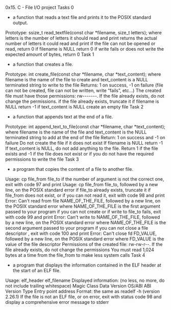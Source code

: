 0x15. C - File I/O project
Tasks 0
-  a function that reads a text file and prints it to the POSIX standard output.

 Prototype: ssize_t read_textfile(const char *filename, size_t letters);
 where letters is the number of letters it should read and print
 returns the actual number of letters it could read and print
 if the file can not be opened or read, return 0
 if filename is NULL return 0
 if write fails or does not write the expected amount of bytes, return 0
Task 1
- a function that creates a file.

 Prototype: int create_file(const char *filename, char *text_content);
 where filename is the name of the file to create and text_content is a NULL terminated string to write to the file
 Returns: 1 on success, -1 on failure (file can not be created, file can not be written, write “fails”, etc…)
 The created file must have those permissions: rw-------. If the file already exists, do not change the permissions.
 if the file already exists, truncate it
 if filename is NULL return -1
 if text_content is NULL create an empty file
Task 2
-  a function that appends text at the end of a file.

 Prototype: int append_text_to_file(const char *filename, char *text_content);
 where filename is the name of the file and text_content is the NULL terminated string to add at the end of the file
 Return: 1 on success and -1 on failure
 Do not create the file if it does not exist
 If filename is NULL return -1
 If text_content is NULL, do not add anything to the file. Return 1 if the file exists and -1 if the file does not exist or if you do not have the required permissions to write the file
Task 3
-  a program that copies the content of a file to another file.

 Usage: cp file_from file_to
 if the number of argument is not the correct one, exit with code 97 and print Usage: cp file_from file_to, followed by a new line, on the POSIX standard error
 if file_to already exists, truncate it
 if file_from does not exist, or if you can not read it, exit with code 98 and print Error: Can't read from file NAME_OF_THE_FILE, followed by a new line, on the POSIX standard error
 where NAME_OF_THE_FILE is the first argument passed to your program
 if you can not create or if write to file_to fails, exit with code 99 and print Error: Can't write to NAME_OF_THE_FILE, followed by a new line, on the POSIX standard error
 where NAME_OF_THE_FILE is the second argument passed to your program
 if you can not close a file descriptor , exit with code 100 and print Error: Can't close fd FD_VALUE, followed by a new line, on the POSIX standard error
 where FD_VALUE is the value of the file descriptor
 Permissions of the created file: rw-rw-r--. If the file already exists, do not change the permissions
 You must read 1,024 bytes at a time from the file_from to make less system calls
Task 4
-  a program that displays the information contained in the ELF header at the start of an ELF file.

 Usage: elf_header elf_filename
 Displayed information: (no less, no more, do not include trailing whitespace)
 Magic
 Class
 Data
 Version
 OS/ABI
 ABI Version
 Type
 Entry point address
 Format: the same as readelf -h (version 2.26.1)
 If the file is not an ELF file, or on error, exit with status code 98 and display a comprehensive error message to stderr
